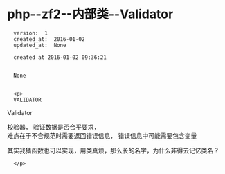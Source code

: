 
  # php--zf2--内部类--Validator

      version:  1
      created_at:  2016-01-02
      updated_at:  None

      created at 2016-01-02 09:36:21 


      None


      <p>
      VALIDATOR

Validator

 
校验器， 验证数据是否合乎要求，  
难点在于不合规范时需要返回错误信息， 错误信息中可能需要包含变量

 
其实我猜函数也可以实现，用类真烦，那么长的名字，为什么非得去记忆类名？


      </p>

  